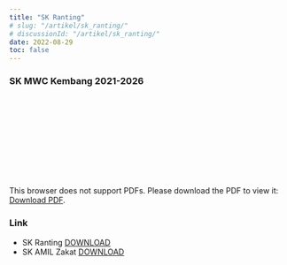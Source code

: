 ```yaml
---
title: "SK Ranting"
# slug: "/artikel/sk_ranting/"
# discussionId: "/artikel/sk_ranting/"
date: 2022-08-29
toc: false
---
```

### SK MWC Kembang 2021-2026

<object data="https://drive.google.com/u/0/uc?id=1Xi4_yVAivRnAS2JBLL6aVaQ05dbTe1QE" type="application/pdf" width="900px" height="900px">
    <embed src="https://drive.google.com/u/0/uc?id=1Xi4_yVAivRnAS2JBLL6aVaQ05dbTe1QE">
        <p>This browser does not support PDFs. Please download the PDF to view it: <a href="https://drive.google.com/u/0/uc?id=1Xi4_yVAivRnAS2JBLL6aVaQ05dbTe1QE">Download PDF</a>.</p>
    </embed>
</object>

### Link
- SK Ranting [DOWNLOAD](https://t.ly/9bgZ)
- SK AMIL Zakat [DOWNLOAD](https://t.ly/q6i7)
